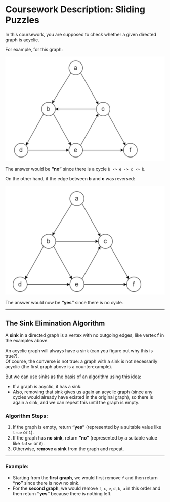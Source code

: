 # Coursework Description: Sliding Puzzles

In this coursework, you are supposed to check whether a given directed graph is acyclic.

For example, for this graph:

![Cyclic Graph](./assets/ss1.png)

The answer would be **“no”** since there is a cycle `b -> e -> c -> b`.

On the other hand, if the edge between **b** and **c** was reversed:

![Acyclic Graph](./assets/ss2.png)

The answer would now be **“yes”** since there is no cycle.

---

## The Sink Elimination Algorithm

A **sink** in a directed graph is a vertex with no outgoing edges, like vertex **f** in the examples above.

An acyclic graph will always have a sink (can you figure out why this is true?).  
Of course, the converse is not true: a graph with a sink is not necessarily acyclic (the first graph above is a counterexample).

But we can use sinks as the basis of an algorithm using this idea:

- If a graph is acyclic, it has a sink.
- Also, removing that sink gives us again an acyclic graph (since any cycles would already have existed in the original graph), so there is again a sink, and we can repeat this until the graph is empty.

### Algorithm Steps:

1. If the graph is empty, return **“yes”** (represented by a suitable value like `true` or `1`).
2. If the graph has **no sink**, return **“no”** (represented by a suitable value like `false` or `0`).
3. Otherwise, **remove a sink** from the graph and repeat.

---

### Example:

- Starting from the **first graph**, we would first remove `f` and then return **“no”** since there is now no sink.
- For the **second graph**, we would remove `f`, `c`, `e`, `d`, `b`, `a` in this order and then return **“yes”** because there is nothing left.
